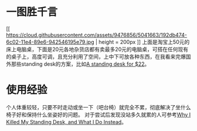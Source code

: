# 一图胜千言
[[ https://cloud.githubusercontent.com/assets/9476856/5041663/192db474-6c02-11e4-89e6-942546195e79.jpg | height = 200px ]]
上面是淘宝上50元的床上电脑桌，下面是20元各地杂货店都有卖最多20元的电脑桌，可搭在任何现有的桌子上，高度可调，且充分利用了空间，上中下可放各种东西，在我看来完爆国外那些standing desk的方案，比如[A standing desk for $22](http://iamnotaprogrammer.com/Ikea-Standing-desk-for-22-dollars.html)。

# 使用经验
个人体重较轻，只要不时走动或坐一下（吧台椅）就完全不累，彻底解决了坐什么椅子好和保持什么坐姿好的问题。
对于尝试后发现没站多久就累的人可参考[Why I Killed My Standing Desk, and What I Do Instead](http://lifehacker.com/why-i-killed-my-standing-desk-and-what-i-do-instead-1565554537)。
